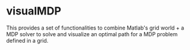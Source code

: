 # visualMDP
This provides a set of functionalities to combine Matlab's grid world + a MDP solver to solve and visualize an optimal path for a MDP problem defined in a grid.
